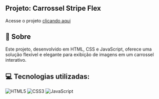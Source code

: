 ## Projeto: Carrossel Stripe Flex


<p>Acesse o projeto <a href="https://ebertryan.github.io/Carrossel-Stripe-Flex/" target="_blank">clicando aqui</a></p>

## 🎯 Sobre

Este projeto, desenvolvido em HTML, CSS e JavaScript, oferece uma solução flexível e elegante para exibição de imagens em um carrossel interativo.

## 💻 Tecnologias utilizadas:
<div style="display: inline_block">
  <img alt="HTML5" src="https://img.shields.io/badge/HTML5-E34F26?style=for-the-badge&logo=html5&logoColor=white">
  <img alt="CSS3" src="https://img.shields.io/badge/CSS3-1572B6?style=for-the-badge&logo=css3&logoColor=white">
  <img alt="JavaScript" src="https://img.shields.io/badge/JavaScript-323330?style=for-the-badge&logo=javascript&logoColor=F7DF1E">
</div>
